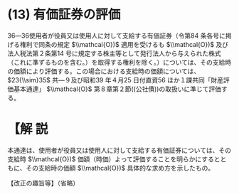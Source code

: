 # (13) 有価証券の評価

36―36使用者が役員又は使用人に対して支給する有価証券（令第84 条各号に掲げる権利で同条の規定 $\\mathcal{O})$ 適用を受けるも $\\mathcal{O})$ 及び法人税法第２条第14 号に規定する株主等として発行法人から与えられた株式（これに準ずるものを含む。）を取得する権利を除く。）については、その支給時の価額により評価する。この場合における支給時の価額については、 $23{\\sim}35$ 共―９及び昭和39 年４月25 日付直資56 ほか１課共同「財産評価基本通達」 $\\mathcal{O}$ 第８章第２節((公社債))の取扱いに準じて評価する。

# 【解 説

本通達は、使用者が役員又は使用人に対して支給する有価証券については、その支給時 $\\mathcal{O})$ 価額（時価）よって評価することを明らかにするとともに、その支給時の価額 $\\mathcal{O})$ 具体的な求め方を示したもの。

【改正の趣旨等】（省略）